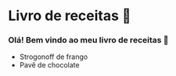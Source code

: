 # Livro de receitas :beer:

### Olá! Bem vindo ao meu livro de receitas :bookmark_tabs:

- Strogonoff de frango
- Pavê de chocolate